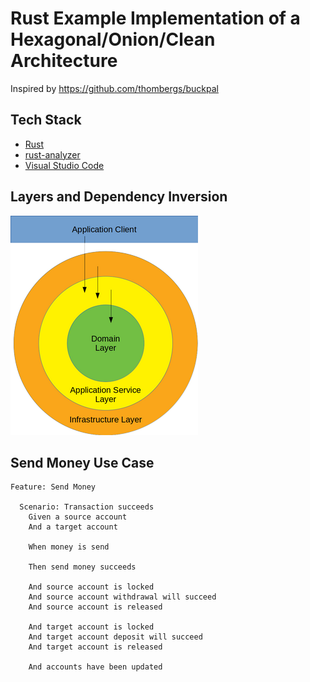# Rust Example Implementation of a Hexagonal/Onion/Clean Architecture

Inspired by https://github.com/thombergs/buckpal

## Tech Stack

* [Rust](https://www.rust-lang.org)
* [rust-analyzer](https://rust-analyzer.github.io)
* [Visual Studio Code](https://code.visualstudio.com)

## Layers and Dependency Inversion

![Dependency Inversion](di.png)

## Send Money Use Case

```gherkin
Feature: Send Money

  Scenario: Transaction succeeds
    Given a source account
    And a target account

    When money is send

    Then send money succeeds

    And source account is locked
    And source account withdrawal will succeed
    And source account is released

    And target account is locked
    And target account deposit will succeed
    And target account is released

    And accounts have been updated
```
